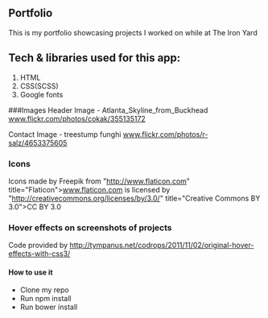 ## Portfolio

This is my portfolio showcasing projects I worked on while at The Iron Yard

## Tech & libraries used for this app:

1. HTML
2. CSS(SCSS)
3. Google fonts

###Images
Header Image - Atlanta_Skyline_from_Buckhead
www.flickr.com/photos/cokak/355135172

Contact Image - treestump funghi
www.flickr.com/photos/r-salz/4653375605

### Icons
Icons made by Freepik from "http://www.flaticon.com" title="Flaticon">www.flaticon.com is licensed by "http://creativecommons.org/licenses/by/3.0/" title="Creative Commons BY 3.0">CC BY 3.0

### Hover effects on screenshots of projects
Code provided by http://tympanus.net/codrops/2011/11/02/original-hover-effects-with-css3/

#### How to use it

- Clone my repo
- Run npm install
- Run bower install
